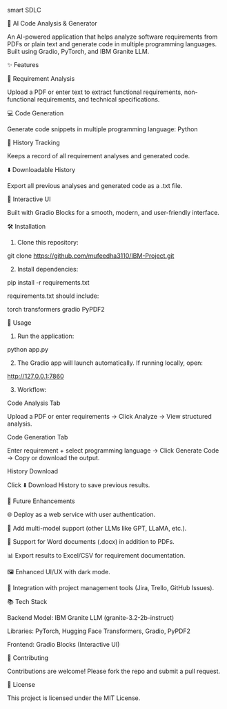 smart SDLC


🤖 AI Code Analysis & Generator

An AI-powered application that helps analyze software requirements from PDFs or plain text and generate code in multiple programming languages. Built using Gradio, PyTorch, and IBM Granite LLM.


✨ Features

📄 Requirement Analysis

Upload a PDF or enter text to extract functional requirements, non-functional requirements, and technical specifications.


💻 Code Generation

Generate code snippets in multiple programming language:
Python

📂 History Tracking

Keeps a record of all requirement analyses and generated code.


⬇️ Downloadable History

Export all previous analyses and generated code as a .txt file.


🎨 Interactive UI

Built with Gradio Blocks for a smooth, modern, and user-friendly interface.

🛠️ Installation

1. Clone this repository:

git clone https://github.com/mufeedha3110/IBM-Project.git


2. Install dependencies:

pip install -r requirements.txt

requirements.txt should include:

torch
transformers
gradio
PyPDF2


🚀 Usage

1. Run the application:

python app.py


2. The Gradio app will launch automatically. If running locally, open:

http://127.0.0.1:7860


3. Workflow:

Code Analysis Tab

Upload a PDF or enter requirements → Click Analyze → View structured analysis.


Code Generation Tab

Enter requirement + select programming language → Click Generate Code → Copy or download the output.


History Download

Click ⬇️ Download History to save previous results.


🔮 Future Enhancements

🌐 Deploy as a web service with user authentication.

🧠 Add multi-model support (other LLMs like GPT, LLaMA, etc.).

📝 Support for Word documents (.docx) in addition to PDFs.

📊 Export results to Excel/CSV for requirement documentation.

🖼️ Enhanced UI/UX with dark mode.

🧩 Integration with project management tools (Jira, Trello, GitHub Issues).


📚 Tech Stack

Backend Model: IBM Granite LLM (granite-3.2-2b-instruct)

Libraries: PyTorch, Hugging Face Transformers, Gradio, PyPDF2

Frontend: Gradio Blocks (Interactive UI)


🤝 Contributing

Contributions are welcome! Please fork the repo and submit a pull request.


📄 License

This project is licensed under the MIT License.

